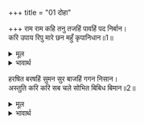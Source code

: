 +++
title = "01 दोहा"

+++
राम राम कहि तनु तजहिं पावहिं पद निर्बान।  
करि उपाय रिपु मारे छन महुँ कृपानिधान॥1॥  

<details><summary>मूल</summary>

राम राम कहि तनु तजहिं पावहिं पद निर्बान।  
करि उपाय रिपु मारे छन महुँ कृपानिधान॥1॥  
</details>

<details><summary>भावार्थ</summary>

सब ('यही राम है, इसे मारो' इस प्रकार) राम-राम कहकर शरीर छोडते हैं और निर्वाण (मोक्ष) पद पाते हैं। कृपानिधान श्री रामजी ने यह उपाय करके क्षण भर में शत्रुओं को मार डाला॥1॥  
</details>

हरषित बरषहिं सुमन सुर बाजहिं गगन निसान।  
अस्तुति करि करि सब चले सोभित बिबिध बिमान॥2॥  

<details><summary>मूल</summary>

हरषित बरषहिं सुमन सुर बाजहिं गगन निसान।  
अस्तुति करि करि सब चले सोभित बिबिध बिमान॥2॥  
</details>

<details><summary>भावार्थ</summary>

देवता हर्षित होकर फूल बरसाते हैं, आकाश में नगाडे बज रहे हैं। फिर वे सब स्तुति कर-करके अनेकों विमानों पर सुशोभित हुए चले गए॥2॥  
</details>


